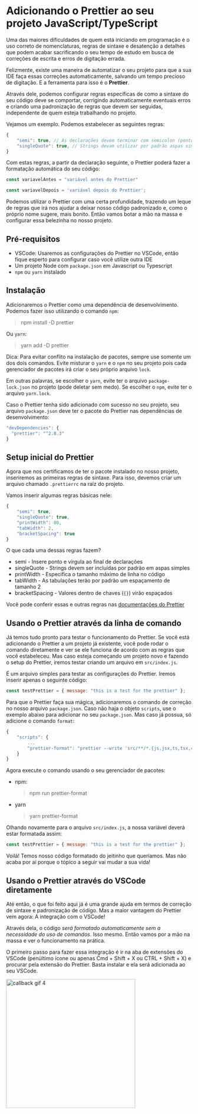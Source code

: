 # Adicionando o Prettier ao seu projeto JavaScript/TypeScript

Uma das maiores dificuldades de quem está iniciando em programação é o uso correto de nomenclaturas, regras de sintaxe e desatenção a detalhes que podem acabar sacrificando o seu tempo de estudo em busca de correções de escrita e erros de digitação errada.

Felizmente, existe uma maneira de automatizar o seu projeto para que a sua IDE faça essas correções automaticamente, salvando um tempo precioso de digitação. E a ferramenta para isso é o **Prettier**.

Através dele, podemos configurar regras específicas de como a sintaxe do seu código deve se comportar, corrigindo automaticamente eventuais erros e criando uma padronização de regras que devem ser seguidas, independente de quem esteja trabalhando no projeto.

Vejamos um exemplo. Podemos estabelecer as seguintes regras:

```Javascript
{
    "semi": true, // As declarações devem terminar com semicolon (ponto e vírgula ;)
    "singleQuote": true, // Strings devam utilizar por padrão aspas simples
}
```

Com estas regras, a partir da declaração seguinte, o Prettier poderá fazer a formatação automática do seu código:

```Javascript
const variavelAntes = "variável antes do Prettier"

const variavelDepois = 'variável depois do Prettier';

```

Podemos utilizar o Prettier com uma certa profundidade, trazendo um leque de regras que irá nos ajudar a deixar nosso código padronizado e, como o próprio nome sugere, mais bonito. Então vamos botar a mão na massa e configurar essa belezinha no nosso projeto.

## Pré-requisitos

- VSCode: Usaremos as configurações do Prettier no VSCode, então fique esperto para configurar caso você utilize outra IDE
- Um projeto Node com `package.json` em Javascript ou Typescript
- `npm` ou `yarn` instalado

## Instalação

Adicionaremos o Prettier como uma dependência de desenvolvimento. Podemos fazer isso utilizando o comando `npm`:

> npm install -D prettier

Ou `yarn`:

> yarn add -D prettier

Dica: Para evitar conflito na instalação de pacotes, sempre use somente um dos dois comandos. Evite misturar o `yarn` e o `npm` no seu projeto pois cada gerenciador de pacotes irá criar o seu próprio arquivo `lock`.

Em outras palavras, se escolher o `yarn`, evite ter o arquivo `package-lock.json` no projeto (pode deletar sem medo). Se escolher o `npm`, evite ter o arquivo `yarn.lock`.

Caso o Prettier tenha sido adicionado com sucesso no seu projeto, seu arquivo `package.json` deve ter o pacote do Prettier nas dependências de desenvolvimento:

```javascript
"devDependencies": {
  "prettier": "^2.8.3"
}
```

## Setup inicial do Prettier

Agora que nos certificamos de ter o pacote instalado no nosso projeto, inseriremos as primeiras regras de sintaxe. Para isso, devemos criar um arquivo chamado `.prettierrc` na raíz do projeto.

Vamos inserir algumas regras básicas nele:

```javascript
{
    "semi": true,
    "singleQuote": true,
    "printWidth": 80,
    "tabWidth": 2,
    "bracketSpacing": true
}
```

O que cada uma dessas regras fazem?

- semi - Insere ponto e vírgula ao final de declarações
- singleQuote - Strings devem ser incluídas por padrão em aspas simples
- printWidth - Especifica o tamanho máximo de linha no código
- tabWidth - As tabulações terão por padrão um espaçamento de tamanho 2
- bracketSpacing - Valores dentro de chaves (`{}`) virão espaçados

Você pode conferir essas e outras regras nas [documentações do Prettier](https://prettier.io/docs/en/index.html)

## Usando o Prettier através da linha de comando

Já temos tudo pronto para testar o funcionamento do Prettier. Se você está adicionando o Prettier a um projeto já existente, você pode rodar o comando diretamente e ver se ele funciona de acordo com as regras que você estabeleceu. Mas caso esteja começando um projeto novo e fazendo o setup do Prettier, iremos testar criando um arquivo em `src/index.js`.

É um arquivo simples para testar as configurações do Prettier. Iremos inserir apenas o seguinte código:

```javascript
const testPrettier = { message: "this is a test for the prettier" };
```

Para que o Prettier faça sua mágica, adicionaremos o comando de correção no nosso arquivo `package.json`. Caso não haja o objeto `scripts`, use o exemplo abaixo para adicionar no seu `package.json`. Mas caso já possua, só adicione o comando `format`:

```javascript
{
    "scripts": {
        ...
        "prettier-format": "prettier --write 'src/**/*.{js,jsx,ts,tsx,css,json}' --config ./.prettierrc"
    }
}
```

Agora execute o comando usando o seu gerenciador de pacotes:

- npm:

  > npm run prettier-format

- yarn
  > yarn prettier-format

Olhando novamente para o arquivo `src/index.js`, a nossa variável deverá estar formatada assim:

```javascript
const testPrettier = { message: "this is a test for the prettier" };
```

Voilá! Temos nosso código formatado do jeitinho que queríamos. Mas não acaba por aí porque o tópico a seguir vai mudar a sua vida!

## Usando o Prettier através do VSCode diretamente

Até então, o que foi feito aqui já é uma grande ajuda em termos de correção de sintaxe e padronização de código. Mas a maior vantagem do Prettier vem agora: A integração com o VSCode!

Através dela, o código _será formatado automaticamente sem a necessidade do uso de comandos_. Isso mesmo. Então vamos por a mão na massa e ver o funcionamento na prática.

O primeiro passo para fazer essa integração é ir na aba de extensões do VSCode (penúltimo ícone ou apenas Cmd + Shift + X ou CTRL + Shift + X) e procurar pela extensão do Prettier. Basta instalar e ela será adicionada ao seu VSCode.

<img src="https://github.com/alantsx/Artigos/blob/main/Prettier/resouces/asset1.png?raw=true" alt="callback gif 4" style="height: 350px;"/>
